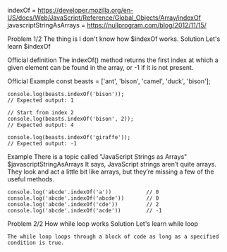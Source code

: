 indexOf = https://developer.mozilla.org/en-US/docs/Web/JavaScript/Reference/Global_Objects/Array/indexOf
javascriptStringAsArrays = https://nullprogram.com/blog/2012/11/15/

Problem 1/2
    The thing is I don't know how $indexOf works.
Solution
    Let's learn $indexOf





Official definition
    The indexOf() method returns the first index at which a given element can be found in the array, or -1 if it is not present.



Official Example
    const beasts = ['ant', 'bison', 'camel', 'duck', 'bison'];

    console.log(beasts.indexOf('bison'));
    // Expected output: 1

    // Start from index 2
    console.log(beasts.indexOf('bison', 2));
    // Expected output: 4

    console.log(beasts.indexOf('giraffe'));
    // Expected output: -1



Example
    There is a topic called "JavaScript Strings as Arrays" $javascriptStringAsArrays
    It says, JavaScript strings aren’t quite arrays. They look and act a little bit like arrays, but they’re missing a few of the useful methods.

    console.log('abcde'.indexOf('a'))           // 0
    console.log('abcde'.indexOf('abcde'))       // 0
    console.log('abcde'.indexOf('cde'))         // 2 
    console.log('abcde'.indexOf('acde'))        // -1







Problem 2/2
    How while loop works
Solution
    Let's learn while loop

    The while loop loops through a block of code as long as a specified condition is true.